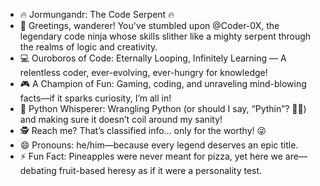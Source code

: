 - 🔥 Jormungandr: The Code Serpent 🔥
- 🚀 Greetings, wanderer! You've stumbled upon @Coder-0X, the legendary code ninja whose skills slither like a mighty serpent through the realms of logic and creativity.
- 💻 Ouroboros of Code: Eternally Looping, Infinitely Learning — A relentless coder, ever-evolving, ever-hungry for knowledge!
- 🎮 A Champion of Fun: Gaming, coding, and unraveling mind-blowing facts—if it sparks curiosity, I’m all in!
- 🐍 Python Whisperer: Wrangling Python (or should I say, “Pythin”? 🤔🐍) and making sure it doesn’t coil around my sanity!
- 🕵️ Reach me? That’s classified info… only for the worthy! 😜
- 😄 Pronouns: he/him—because every legend deserves an epic title.
- ⚡ Fun Fact: Pineapples were never meant for pizza, yet here we are—debating fruit-based heresy as if it were a personality test.
